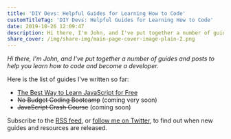 ```yaml
---
title: 'DIY Devs: Helpful Guides for Learning How to Code'
customTitleTag: 'DIY Devs: Helpful Guides for Learning How to Code'
date: 2019-10-26 12:09:47
description: Hi there, I'm John, and I've put together a number of guides and posts to help you learn how to code and become a developer.
share_cover: /img/share-img/main-page-cover-image-plain-2.png
---
```


_Hi there, I'm John, and I've put together a number of guides and posts to help you learn how to code and become a developer._

Here is the list of guides I've written so far:

- [The Best Way to Learn JavaScript for Free](/learn-javascript/)
- ~~No Budget Coding Bootcamp~~ (coming very soon)
- ~~JavaScript Crash Course~~ (coming soon)

<!-- You can learn more about me on [my about page](/about/). -->

Subscribe to the <a href="/rss2.xml" target="_blank">RSS feed</a>, or [follow me on Twitter](https://twitter.com/JohnTurnerPGH), to find out when new guides and resources are released.

<!-- (you can use a service like [Blogtrottr](https://blogtrottr.com/) to get RSS updates delivered to you via email) -->
